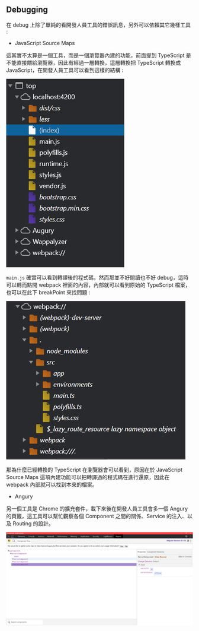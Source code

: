 ## Debugging

在 debug 上除了單純的看開發人員工具的錯誤訊息，另外可以依賴其它幾樣工具 :

* JavaScript Source Maps

這其實不太算是一個工具，而是一個瀏覽器內建的功能，前面提到 TypeScript 是不能直接餵給瀏覽器，因此有經過一層轉換，這層轉換把 TypeScript 轉換成 JavaScript，在開發人員工具可以看到這樣的結構 :

![  ](images/7-1.png)

`main.js` 確實可以看到轉譯後的程式碼，然而那並不好閱讀也不好 debug，這時可以轉而點開 webpack 裡面的內容，內部就可以看到原始的 TypeScript 檔案，也可以在此下 breakPoint 來找問題 :

![  ](images/7-2.png)

那為什麼已經轉換的 TypeScript 在瀏覽器會可以看到，原因在於 JavaScript Source Maps 這項內建功能可以把轉譯過的程式碼在進行還原，因此在 webpack 內部就可以找到本來的檔案。

* Angury

另一個工具是 Chrome 的擴充套件，載下來後在開發人員工具會多一個 Angury 的頁籤，這工具可以幫忙觀察各個 Component 之間的關係、Service 的注入、以及 Routing 的設計。

![  ](images/7-3.png)